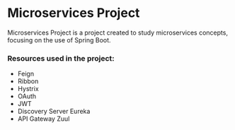 # Microservices Project

Microservices Project is a project created to study microservices concepts, focusing on the use of Spring Boot.

### Resources used in the project:
* Feign 
* Ribbon
* Hystrix
* OAuth 
* JWT
* Discovery Server Eureka
* API Gateway Zuul
